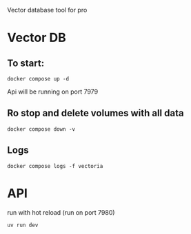 Vector database tool for pro


# Vector DB
## To start:

```docker compose up -d```   

Api will be running on port 7979

## Ro stop and delete volumes with all data

```docker compose down -v```   

## Logs

```docker compose logs -f vectoria```   

# API
run with hot reload (run on port 7980)

```uv run dev```